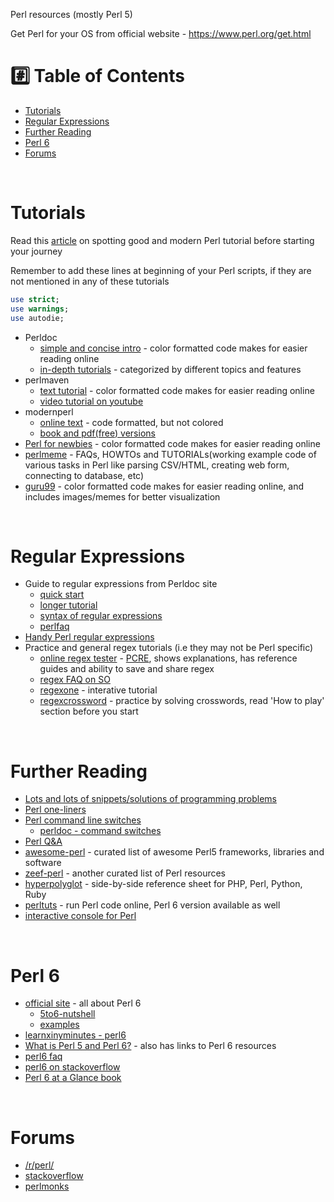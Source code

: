 Perl resources (mostly Perl 5)

Get Perl for your OS from official website - https://www.perl.org/get.html

# :hash: Table of Contents

* [Tutorials](#tutorials)
* [Regular Expressions](#regular-expressions)
* [Further Reading](#further-reading)
* [Perl 6](#perl-6)
* [Forums](#forums)

<br>

# <a name="tutorials"></a>Tutorials

Read this [article](http://perl-tutorial.org/learn/) on spotting good and modern Perl tutorial before starting your journey

Remember to add these lines at beginning of your Perl scripts, if they are not mentioned in any of these tutorials

```perl
use strict;
use warnings;
use autodie;
```

* Perldoc
    * [simple and concise intro](https://perldoc.perl.org/perlintro.html) - color formatted code makes for easier reading online
    * [in-depth tutorials](https://perldoc.perl.org/index-tutorials.html) - categorized by different topics and features
* perlmaven
    * [text tutorial](https://perlmaven.com/perl-tutorial) - color formatted code makes for easier reading online
    * [video tutorial on youtube](https://www.youtube.com/playlist?list=PL2C0606EC4C89FF86)
* modernperl
    * [online text](http://modernperlbooks.com/books/modern_perl_2016/) - code formatted, but not colored
    * [book and pdf(free) versions](http://onyxneon.com/books/modern_perl/)
* [Perl for newbies](http://perl-begin.org/tutorials/perl-for-newbies/) - color formatted code makes for easier reading online
* [perlmeme](http://perlmeme.org/start_here/index.html) - FAQs, HOWTOs and TUTORIALs(working example code of various tasks in Perl like parsing CSV/HTML, creating web form, connecting to database, etc)
* [guru99](https://www.guru99.com/perl-tutorials.html) - color formatted code makes for easier reading online, and includes images/memes for better visualization

<br>

# <a name="regular-expressions"></a>Regular Expressions

* Guide to regular expressions from Perldoc site
    * [quick start](https://perldoc.perl.org/perlrequick.html)
    * [longer tutorial](https://perldoc.perl.org/perlretut.html)
    * [syntax of regular expressions](https://perldoc.perl.org/perlre.html)
    * [perlfaq](https://perldoc.perl.org/perlfaq.html)
* [Handy Perl regular expressions](http://www.catonmat.net/blog/perl-one-liners-explained-part-seven/)
* Practice and general regex tutorials (i.e they may not be Perl specific)
    * [online regex tester](https://regex101.com/#pcre) - [PCRE](http://www.pcre.org/), shows explanations, has reference guides and ability to save and share regex
    * [regex FAQ on SO](https://stackoverflow.com/questions/22937618/reference-what-does-this-regex-mean)
    * [regexone](https://regexone.com/) - interative tutorial
    * [regexcrossword](https://regexcrossword.com/) - practice by solving crosswords, read 'How to play' section before you start

<br>

# <a name="further-reading"></a>Further Reading

* [Lots and lots of snippets/solutions of programming problems](https://rosettacode.org/wiki/Category:Perl)
* [Perl one-liners](http://www.catonmat.net/series/perl-one-liners-explained) 
* [Perl command line switches](http://perl101.org/command-line-switches.html)
    * [perldoc - command switches](https://perldoc.perl.org/perlrun.html#Command-Switches)
* [Perl Q&A](https://stackoverflow.com/questions/tagged/perl?sort=votes&pageSize=15)
* [awesome-perl](https://github.com/hachiojipm/awesome-perl) - curated list of awesome Perl5 frameworks, libraries and software
* [zeef-perl](https://perl.zeef.com/dale.evans) - another curated list of Perl resources
* [hyperpolyglot](http://perl-begin.org/tutorials/hyperpolyglot/sheet1.html) - side-by-side reference sheet for PHP, Perl, Python, Ruby
* [perltuts](http://dev.perltuts.com/try) - run Perl code online, Perl 6 version available as well
* [interactive console for Perl](https://stackoverflow.com/questions/73667/how-can-i-start-an-interactive-console-for-perl)

<br>

# <a name="perl-6"></a>Perl 6

* [official site](https://perl6.org/) - all about Perl 6
	* [5to6-nutshell](https://docs.perl6.org/language/5to6-nutshell)
	* [examples](https://examples.perl6.org/)
* [learnxinyminutes - perl6](https://learnxinyminutes.com/docs/perl6/)
* [What is Perl 5 and Perl 6?](http://perl-begin.org/learn/perl6/) - also has links to Perl 6 resources
* [perl6 faq](https://doc.perl6.org/language/faq)
* [perl6 on stackoverflow](https://stackoverflow.com/tags/perl6/info)
* [Perl 6 at a Glance book](https://deeptext.media/perl6-at-a-glance/)

<br>

# <a name="forums"></a>Forums

* [/r/perl/](https://www.reddit.com/r/perl/)
* [stackoverflow](https://stackoverflow.com/tags/perl)
* [perlmonks](http://perlmonks.org/)
